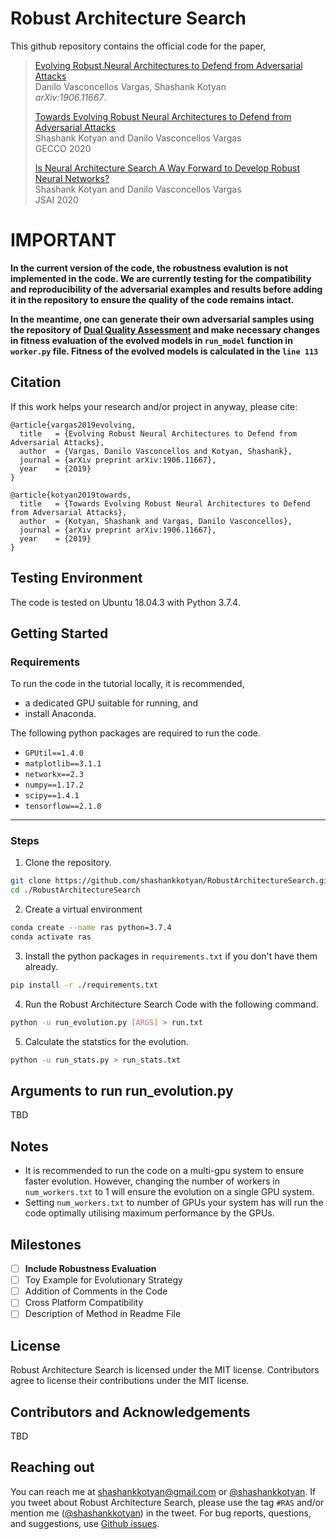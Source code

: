 # Robust Architecture Search

This github repository contains the official code for the paper,

> [Evolving Robust Neural Architectures to Defend from Adversarial Attacks](https://arxiv.org/abs/1906.11667)\
> Danilo Vasconcellos Vargas, Shashank Kotyan\
> _arXiv:1906.11667_.
> 
> [Towards Evolving Robust Neural Architectures to Defend from Adversarial Attacks](https://arxiv.org/abs/1906.11667)\
> Shashank Kotyan and Danilo Vasconcellos Vargas\
> GECCO 2020
> 
> [Is Neural Architecture Search A Way Forward to Develop Robust Neural Networks?](https://arxiv.org/abs/1906.11667)\
> Shashank Kotyan and Danilo Vasconcellos Vargas\
> JSAI 2020
 
# IMPORTANT

**In the current version of the code, the robustness evalution is not implemented in the code. We are currently testing for the compatibility and reproducibility of the adversarial examples and results before adding it in the repository to ensure the quality of the code remains intact.**

**In the meantime, one can generate their own adversarial samples using the repository of [Dual Quality Assessment](https://github.com/shashankkotyan/DualQualityAssessment) and make necessary changes in fitness evaluation of the evolved models in `run_model` function in `worker.py` file. Fitness of the evolved models is calculated in the `line 113`**

## Citation

If this work helps your research and/or project in anyway, please cite:

```
@article{vargas2019evolving,
  title   = {Evolving Robust Neural Architectures to Defend from Adversarial Attacks},
  author  = {Vargas, Danilo Vasconcellos and Kotyan, Shashank},
  journal = {arXiv preprint arXiv:1906.11667},
  year    = {2019}
}

@article{kotyan2019towards,
  title   = {Towards Evolving Robust Neural Architectures to Defend from Adversarial Attacks},
  author  = {Kotyan, Shashank and Vargas, Danilo Vasconcellos},
  journal = {arXiv preprint arXiv:1906.11667},
  year    = {2019}
}
```

## Testing Environment 

The code is tested on Ubuntu 18.04.3 with Python 3.7.4.

## Getting Started

### Requirements

To run the code in the tutorial locally, it is recommended, 
- a dedicated GPU suitable for running, and
- install Anaconda. 

The following python packages are required to run the code. 
- `GPUtil==1.4.0`
- `matplotlib==3.1.1`
- `networkx==2.3`
- `numpy==1.17.2`
- `scipy==1.4.1`
- `tensorflow==2.1.0`

---

### Steps

1. Clone the repository.

```bash
git clone https://github.com/shashankkotyan/RobustArchitectureSearch.git
cd ./RobustArchitectureSearch
```

2. Create a virtual environment 

```bash
conda create --name ras python=3.7.4
conda activate ras
```

3. Install the python packages in `requirements.txt` if you don't have them already.

```bash
pip install -r ./requirements.txt
```

4. Run the Robust Architecture Search Code with the following command.

```bash
python -u run_evolution.py [ARGS] > run.txt
```

5. Calculate the statstics for the evolution.

```bash
python -u run_stats.py > run_stats.txt     
```

## Arguments to run run_evolution.py

TBD

## Notes

- It is recommended to run the code on a multi-gpu system to ensure faster evolution. However, changing the number of workers in `num_workers.txt` to 1 will ensure the evolution on a single GPU system. 
- Setting `num_workers.txt` to number of GPUs your system has will run the code optimally utilising maximum performance by the GPUs.

## Milestones

- [ ] **Include Robustness Evaluation**
- [ ] Toy Example for Evolutionary Strategy
- [ ] Addition of Comments in the Code
- [ ] Cross Platform Compatibility
- [ ] Description of Method in Readme File

## License

Robust Architecture Search is licensed under the MIT license. 
Contributors agree to license their contributions under the MIT license.

## Contributors and Acknowledgements

TBD

## Reaching out

You can reach me at shashankkotyan@gmail.com or [\@shashankkotyan](https://twitter.com/shashankkotyan).
If you tweet about Robust Architecture Search, please use the tag `#RAS` and/or mention me ([\@shashankkotyan](https://twitter.com/shashankkotyan)) in the tweet.
For bug reports, questions, and suggestions, use [Github issues](https://github.com/shashankkotyan/RobustArchitectureSearch/issues).

